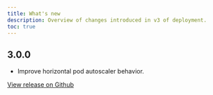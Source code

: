 ```yaml
---
title: What's new
description: Overview of changes introduced in v3 of deployment.
toc: true
---
```


## 3.0.0

* Improve horizontal pod autoscaler behavior.

[View release on Github](https://github.com/Altinn/altinn-studio-charts/releases/tag/deployment-3.0.0)
